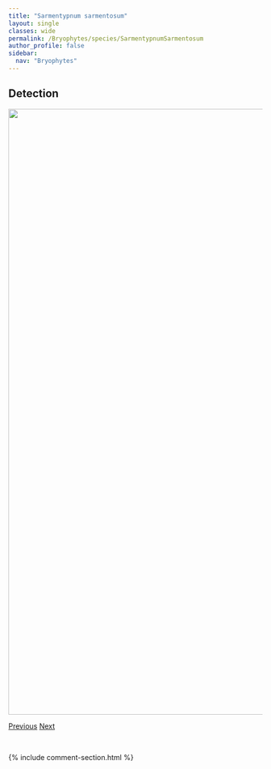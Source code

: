 ```yaml
---
title: "Sarmentypnum sarmentosum"
layout: single
classes: wide
permalink: /Bryophytes/species/SarmentypnumSarmentosum
author_profile: false
sidebar:
  nav: "Bryophytes"
---
```


<h2>Detection</h2>

<a href="https://drive.google.com/uc?export=view&id=1yBIr1g-mDtLDHPueNljgJV20J_NLt-9g">
<img src="https://drive.google.com/uc?export=view&id=1yBIr1g-mDtLDHPueNljgJV20J_NLt-9g" height = "1200" width = "800">
</a>


<a href="/DevelopmentWebsite/Bryophytes/species/RosulabryumFlaccidum" class="pagination--pager" title="Rosulabryum flaccidum">Previous</a> <a href="/DevelopmentWebsite/Bryophytes/species/SarmentypnumTundrae" class="pagination--pager" title="Sarmentypnum tundrae">Next</a>

<p>&nbsp;</p>

{% include comment-section.html %}
